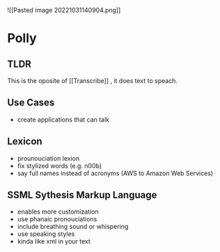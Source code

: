 ![[Pasted image 20221031140904.png]]
# Polly

## TLDR
This is the oposite of [[Transcribe]] , it does text to speach.

## Use Cases
- create applications that can talk

## Lexicon
- prounouciation lexion
- fix stylized words (e.g. n00b)
- say full names instead of acronyms (AWS to Amazon Web Services)

## SSML Sythesis Markup Language
- enables more customization
- use phanaic pronouciations
- include breathing sound or whispering
- use speaking styles
- kinda like xml in your text